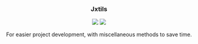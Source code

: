 <p align="center"> 
  <h3 align="center">Jxtils</h3>
	
  <p align="center">
	<a href="https://github.com/Jxcob/Jxtils/issues" alt="Issues">
		<img src="https://img.shields.io/github/issues/mdawsonuk/DiscordExplorer?style=flat-square" /></a>
	<a href="https://github.com/Jxcob/Jxtils/releases" alt="Releases">
		<img src="https://img.shields.io/github/v/release/mdawsonuk/DiscordExplorer?include_prereleases&style=flat-square&color=blue" /></a>
  </p>
  <p align="center">
    For easier project development, with miscellaneous methods to save time.
    <br />
  </p>
</p>
